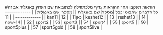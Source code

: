 #הוראות
 תעקבו אחר ההוראות עדיף מלכתחילה לכתוב את שם הערוץ באנגלית אב זה כל הדברים שהבוט יקבל 
 |מספר| שם באנגלית | |מספר| שם באנגלית | 
| ------------- | ------------- |
| 11  | kan11  | כאן11  |
| 12  | keshet12  |
| 13  | reshet13  |
| 14  | now-14  |
| 52  | sport2  |
| 53  | sport3  |
| 54  | sport4  |
| 55  | sport5  |
| 56  | sport5plus  |
| 57  | sport5gold  |
| 58  | sport5live  |



